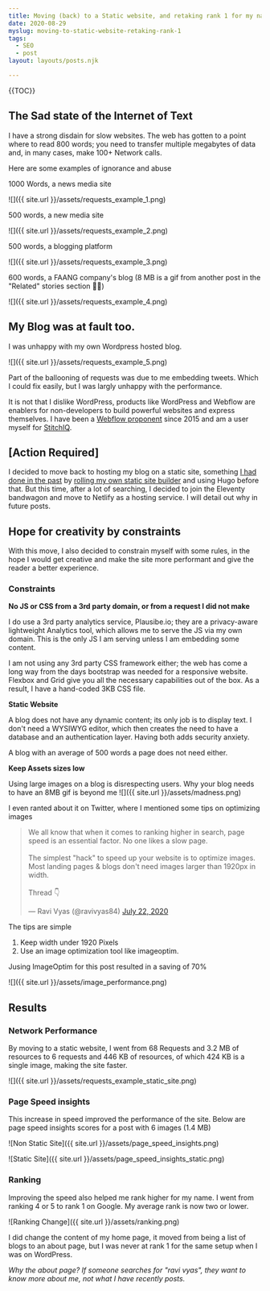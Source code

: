 ```yaml
---
title: Moving (back) to a Static website, and retaking rank 1 for my name
date: 2020-08-29
myslug: moving-to-static-website-retaking-rank-1
tags: 
  - SEO
  - post
layout: layouts/posts.njk

---
```


{{TOC}}

## The Sad state of the Internet of Text

I have a strong disdain for slow websites. The web has gotten to a point where to read 800 words; you need to transfer multiple megabytes of data and, in many cases, make 100+ Network calls.

Here are some examples of ignorance and abuse 

1000 Words, a news media site

![]({{ site.url }}/assets/requests_example_1.png)

500 words, a new media site 

![]({{ site.url }}/assets/requests_example_2.png)

500 words, a blogging platform

![]({{ site.url }}/assets/requests_example_3.png)

600 words, a FAANG company's blog (8 MB is a gif from another post in the "Related" stories section 🤦‍♂️)

![]({{ site.url }}/assets/requests_example_4.png)

## My Blog was at fault too.

I was unhappy with my own Wordpress hosted blog.

![]({{ site.url }}/assets/requests_example_5.png)

Part of the ballooning of requests was due to me embedding tweets. Which I could fix easily, but I was largly unhappy with the performance. 

It is not that I dislike WordPress, products like WordPress and Webflow are enablers for non-developers to build powerful websites and express themselves. I have been a [Webflow proponent](https://twitter.com/search?q=webflow%20(from%3Aravivyas84)&src=typed_query) since 2015 and am a user myself for [StitchIQ](https://www.stitchiq.com/).


## \[Action Required\]

I decided to move back to hosting my blog on a static site, something [I had done in the past](https://twitter.com/ravivyas84/status/1019269612855148544) by [rolling my own static site builder](https://github.com/ravivyas84/NodeStaticSiteGenerator) and using Hugo before that. But this time, after a lot of searching, I decided to join the Eleventy bandwagon and move to Netlify as a hosting service. I will detail out why in future posts. 

## Hope for creativity by constraints

With this move, I also decided to constrain myself with some rules, in the hope I would get creative and make the site more performant and give the reader a better experience. 

### Constraints

**No JS or CSS from a 3rd party domain, or from a request I did not make**

I do use a 3rd party analytics service, Plausibe.io; they are a privacy-aware lightweight Analytics tool, which allows me to serve the JS via my own domain. This is the only JS I am serving unless I am embedding some content.

I am not using any 3rd party CSS framework either; the web has come a long way from the days bootstrap was needed for a responsive website. Flexbox and Grid give you all the necessary capabilities out of the box. As a result, I have a hand-coded 3KB CSS file.
  
**Static Website**

A blog does not have any dynamic content; its only job is to display text. I don't need a WYSIWYG editor, which then creates the need to have a database and an authentication layer. Having both adds security anxiety. 

A blog with an average of 500 words a page does not need either.

**Keep Assets sizes low**

Using large images on a blog is disrespecting users. Why your blog needs to have an 8MB gif is beyond me
![]({{ site.url }}/assets/madness.png)

I even ranted about it on Twitter, where I mentioned some tips on optimizing images


<blockquote class="twitter-tweet"><p lang="en" dir="ltr">We all know that when it comes to ranking higher in search, page speed is an essential factor. No one likes a slow page. <br><br>The simplest &quot;hack&quot; to speed up your website is to optimize images. Most landing pages &amp; blogs don&#39;t need images larger than 1920px in width. <br><br>Thread 👇</p>&mdash; Ravi Vyas (@ravivyas84) <a href="https://twitter.com/ravivyas84/status/1285946760863465474?ref_src=twsrc%5Etfw">July 22, 2020</a></blockquote> 

The tips are simple
1. Keep width under 1920 Pixels 
2. Use an image optimization tool like imageoptim.

Jusing ImageOptim for this post resulted in a saving of 70%

![]({{ site.url }}/assets/image_performance.png)

## Results 

### Network Performance 
By moving to a static website, I went from 68 Requests and 3.2 MB of resources to 6 requests and 446 KB of resources, of which 424 KB is a single image, making the site faster.

![]({{ site.url }}/assets/requests_example_static_site.png)

### Page Speed insights
This increase in speed improved the performance of the site. Below are page speed insights scores for a post with 6 images (1.4 MB)

![Non Static Site]({{ site.url }}/assets/page_speed_insights.png)

![Static Site]({{ site.url }}/assets/page_speed_insights_static.png)

### Ranking

Improving the speed also helped me rank higher for my name. I went from ranking 4 or 5 to rank 1 on Google. My average rank is now two or lower. 

![Ranking Change]({{ site.url }}/assets/ranking.png)

I did change the content of my home page, it moved from being a list of blogs to an about page, but I was never at rank 1 for the same setup when I was on WordPress. 

*Why the about page? If someone searches for "ravi vyas", they want to know more about me, not what I have recently posts.*